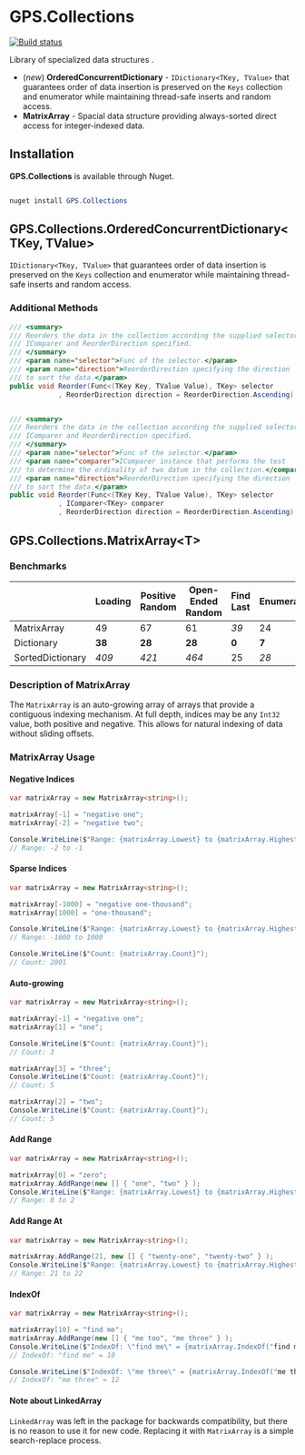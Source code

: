 # GPS.Collections

[![Build status](https://ci.appveyor.com/api/projects/status/lgpu5pgn12nnl91x/branch/master?svg=true)](https://ci.appveyor.com/project/sharpninja/gps-collections/branch/master)

Library of specialized data structures .

* (_new_) __OrderedConcurrentDictionary__ - `IDictionary<TKey, TValue>` that guarantees order of data insertion is preserved on the `Keys` collection and enumerator while maintaining thread-safe inserts and random access.
* __MatrixArray__ - Spacial data structure providing always-sorted direct access for integer-indexed data.

## Installation

__GPS.Collections__ is available through Nuget.

```powershell

nuget install GPS.Collections
```

## GPS.Collections.OrderedConcurrentDictionary&lt;TKey, TValue&gt;

`IDictionary<TKey, TValue>` that guarantees order of data insertion is preserved on the `Keys` collection and enumerator while maintaining thread-safe inserts and random access.  

### Additional Methods

```csharp
/// <summary>
/// Reorders the data in the collection according the supplied selector,
/// IComparer and ReorderDirection specified.
/// </summary>
/// <param name="selector">Func of the selector.</param>
/// <param name="direction">ReorderDirection specifying the direction
/// to sort the data.</param>
public void Reorder(Func<(TKey Key, TValue Value), TKey> selector
            , ReorderDirection direction = ReorderDirection.Ascending) { ... }


/// <summary>
/// Reorders the data in the collection according the supplied selector,
/// IComparer and ReorderDirection specified.
/// </summary>
/// <param name="selector">Func of the selector.</param>
/// <param name="comparer">IComparer instance that performs the test
/// to determine the ordinality of two datum in the collection.</comparer>
/// <param name="direction">ReorderDirection specifying the direction
/// to sort the data.</param>
public void Reorder(Func<(TKey Key, TValue Value), TKey> selector
            , IComparer<TKey> comparer
            , ReorderDirection direction = ReorderDirection.Ascending) { ... }
```

## GPS.Collections.MatrixArray&lt;T&gt;

### Benchmarks

| | Loading | Positive Random | Open-Ended Random | Find Last | Enumerate | Sum | Memory |
|-|---------|-----------------|-------------------|-----------|-----------|-----|--------|
| MatrixArray | 49 | 67 | 61 | _39_ | 24 | 240 | _1494190_ |
| Dictionary | __38__ | __28__ | __28__ | __0__ | __7__ | __101__ | __668789__ |
| SortedDictionary | _409_ | _421_ | _464_ | 25 | _28_ | _1347_ | 670201 |

### Description of MatrixArray

The `MatrixArray` is an auto-growing array of arrays that provide a contiguous indexing mechanism.  At full depth, indices may be any `Int32` value, both positive and negative.  This allows for natural indexing of data without sliding offsets.

### MatrixArray Usage

#### Negative Indices

```csharp
var matrixArray = new MatrixArray<string>();

matrixArray[-1] = "negative one";
matrixArray[-2] = "negative two";

Console.WriteLine($"Range: {matrixArray.Lowest} to {matrixArray.Highest}");
// Range: -2 to -1
```

#### Sparse Indices

```csharp
var matrixArray = new MatrixArray<string>();

matrixArray[-1000] = "negative one-thousand";
matrixArray[1000] = "one-thousand";

Console.WriteLine($"Range: {matrixArray.Lowest} to {matrixArray.Highest}");
// Range: -1000 to 1000

Console.WriteLine($"Count: {matrixArray.Count}");
// Count: 2001
```

#### Auto-growing

```csharp
var matrixArray = new MatrixArray<string>();

matrixArray[-1] = "negative one";
matrixArray[1] = "one";

Console.WriteLine($"Count: {matrixArray.Count}");
// Count: 3

matrixArray[3] = "three";
Console.WriteLine($"Count: {matrixArray.Count}");
// Count: 5

matrixArray[2] = "two";
Console.WriteLine($"Count: {matrixArray.Count}");
// Count: 5
```

#### Add Range

```csharp
var matrixArray = new MatrixArray<string>();

matrixArray[0] = "zero";
matrixArray.AddRange(new [] { "one", "two" } );
Console.WriteLine($"Range: {matrixArray.Lowest} to {matrixArray.Highest}");
// Range: 0 to 2
```

#### Add Range At

```csharp
var matrixArray = new MatrixArray<string>();

matrixArray.AddRange(21, new [] { "twenty-one", "twenty-two" } );
Console.WriteLine($"Range: {matrixArray.Lowest} to {matrixArray.Highest}");
// Range: 21 to 22
```

#### IndexOf

```csharp
var matrixArray = new MatrixArray<string>();

matrixArray[10] = "find me";
matrixArray.AddRange(new [] { "me too", "me three" } );
Console.WriteLine($"IndexOf: \"find me\" = {matrixArray.IndexOf("find me")}");
// IndexOf: "find me" = 10

Console.WriteLine($"IndexOf: \"me three\" = {matrixArray.IndexOf("me three")}");
// IndexOf: "me three" = 12
```

#### Note about LinkedArray

`LinkedArray` was left in the package for backwards compatibility, but there is no
reason to use it for new code.  Replacing it with `MatrixArray` is a simple search-replace
process.
